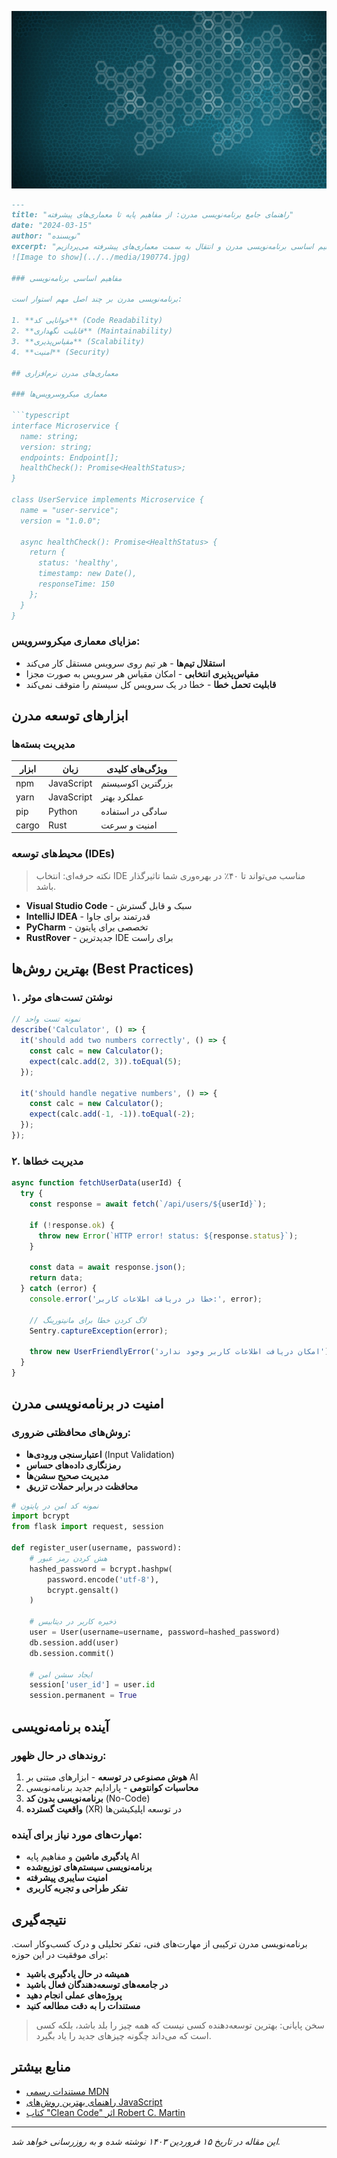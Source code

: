 ![image to show](../../media/190774.jpg)

```markdown
---
title: "راهنمای جامع برنامه‌نویسی مدرن: از مفاهیم پایه تا معماری‌های پیشرفته"
date: "2024-03-15"
author: "نویسنده"
excerpt: "در این مقاله به بررسی مفاهیم اساسی برنامه‌نویسی مدرن و انتقال به سمت معماری‌های پیشرفته می‌پردازیم."
![Image to show](../../media/190774.jpg)

### مفاهیم اساسی برنامه‌نویسی

برنامه‌نویسی مدرن بر چند اصل مهم استوار است:

1. **خوانایی کد** (Code Readability)
2. **قابلیت نگهداری** (Maintainability)
3. **مقیاس‌پذیری** (Scalability)
4. **امنیت** (Security)

## معماری‌های مدرن نرم‌افزاری

### معماری میکروسرویس‌ها

```typescript
interface Microservice {
  name: string;
  version: string;
  endpoints: Endpoint[];
  healthCheck(): Promise<HealthStatus>;
}

class UserService implements Microservice {
  name = "user-service";
  version = "1.0.0";
  
  async healthCheck(): Promise<HealthStatus> {
    return {
      status: 'healthy',
      timestamp: new Date(),
      responseTime: 150
    };
  }
}
```

### مزایای معماری میکروسرویس:

- **استقلال تیم‌ها** - هر تیم روی سرویس مستقل کار می‌کند
- **مقیاس‌پذیری انتخابی** - امکان مقیاس هر سرویس به صورت مجزا
- **قابلیت تحمل خطا** - خطا در یک سرویس کل سیستم را متوقف نمی‌کند

## ابزارهای توسعه مدرن

### مدیریت بسته‌ها

| ابزار | زبان | ویژگی‌های کلیدی |
|-------|------|------------------|
| npm | JavaScript | بزرگترین اکوسیستم |
| yarn | JavaScript | عملکرد بهتر |
| pip | Python | سادگی در استفاده |
| cargo | Rust | امنیت و سرعت |

### محیط‌های توسعه (IDEs)

> نکته حرفه‌ای: انتخاب IDE مناسب می‌تواند تا ۴۰٪ در بهره‌وری شما تاثیرگذار باشد.

- **Visual Studio Code** - سبک و قابل گسترش
- **IntelliJ IDEA** - قدرتمند برای جاوا
- **PyCharm** - تخصصی برای پایتون
- **RustRover** - جدیدترین IDE برای راست

## بهترین روش‌ها (Best Practices)

### ۱. نوشتن تست‌های موثر

```javascript
// نمونه تست واحد
describe('Calculator', () => {
  it('should add two numbers correctly', () => {
    const calc = new Calculator();
    expect(calc.add(2, 3)).toEqual(5);
  });

  it('should handle negative numbers', () => {
    const calc = new Calculator();
    expect(calc.add(-1, -1)).toEqual(-2);
  });
});
```

### ۲. مدیریت خطاها

```javascript
async function fetchUserData(userId) {
  try {
    const response = await fetch(`/api/users/${userId}`);
    
    if (!response.ok) {
      throw new Error(`HTTP error! status: ${response.status}`);
    }
    
    const data = await response.json();
    return data;
  } catch (error) {
    console.error('خطا در دریافت اطلاعات کاربر:', error);
    
    // لاگ کردن خطا برای مانیتورینگ
    Sentry.captureException(error);
    
    throw new UserFriendlyError('امکان دریافت اطلاعات کاربر وجود ندارد');
  }
}
```

## امنیت در برنامه‌نویسی مدرن

### روش‌های محافظتی ضروری:

- **اعتبارسنجی ورودی‌ها** (Input Validation)
- **رمزنگاری داده‌های حساس**
- **مدیریت صحیح سشن‌ها**
- **محافظت در برابر حملات تزریق**

```python
# نمونه کد امن در پایتون
import bcrypt
from flask import request, session

def register_user(username, password):
    # هش کردن رمز عبور
    hashed_password = bcrypt.hashpw(
        password.encode('utf-8'), 
        bcrypt.gensalt()
    )
    
    # ذخیره کاربر در دیتابیس
    user = User(username=username, password=hashed_password)
    db.session.add(user)
    db.session.commit()
    
    # ایجاد سشن امن
    session['user_id'] = user.id
    session.permanent = True
```

## آینده برنامه‌نویسی

### روندهای در حال ظهور:

1. **هوش مصنوعی در توسعه** - ابزارهای مبتنی بر AI
2. **محاسبات کوانتومی** - پارادایم جدید برنامه‌نویسی
3. **برنامه‌نویسی بدون کد** (No-Code)
4. **واقعیت گسترده** (XR) در توسعه اپلیکیشن‌ها

### مهارت‌های مورد نیاز برای آینده:

- **یادگیری ماشین** و مفاهیم پایه AI
- **برنامه‌نویسی سیستم‌های توزیع‌شده**
- **امنیت سایبری پیشرفته**
- **تفکر طراحی و تجربه کاربری**

## نتیجه‌گیری

برنامه‌نویسی مدرن ترکیبی از مهارت‌های فنی، تفکر تحلیلی و درک کسب‌وکار است. برای موفقیت در این حوزه:

- **همیشه در حال یادگیری باشید**
- **در جامعه‌های توسعه‌دهندگان فعال باشید**
- **پروژه‌های عملی انجام دهید**
- **مستندات را به دقت مطالعه کنید**

> سخن پایانی: بهترین توسعه‌دهنده کسی نیست که همه چیز را بلد باشد، بلکه کسی است که می‌داند چگونه چیزهای جدید را یاد بگیرد.

## منابع بیشتر

- [مستندات رسمی MDN](https://developer.mozilla.org)
- [راهنمای بهترین روش‌های JavaScript](https://github.com/airbnb/javascript)
- [کتاب "Clean Code" اثر Robert C. Martin]()

---

*این مقاله در تاریخ ۱۵ فروردین ۱۴۰۳ نوشته شده و به روزرسانی خواهد شد.*
```
